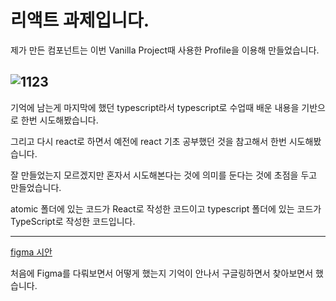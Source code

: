 # 리액트 과제입니다.

제가 만든 컴포넌트는 이번 Vanilla Project때 사용한 Profile을 이용해 만들었습니다.

![1123](https://github.com/user-attachments/assets/b349ac6f-b5ec-4beb-bc78-12a6a6d1e54e)
---


기억에 남는게 마지막에 했던 typescript라서 typescript로 수업때 배운 내용을 기반으로 한번 시도해봤습니다.

그리고 다시 react로 하면서 예전에 react 기초 공부했던 것을 참고해서 한번 시도해봤습니다.

잘 만들었는지 모르겠지만 혼자서 시도해본다는 것에 의미를 둔다는 것에 초점을 두고 만들었습니다.

atomic 폴더에 있는 코드가 React로 작성한 코드이고 typescript 폴더에 있는 코드가 TypeScript로 작성한 코드입니다.

---
[figma 시안](https://www.figma.com/proto/xGZlfofIRiEnV9LVm5tpam/atomic-component?node-id=1-2&t=HAN9ZZOCbKXBoGFa-1)

처음에 Figma를 다뤄보면서 어떻게 했는지 기억이 안나서 구글링하면서 찾아보면서 했습니다.



